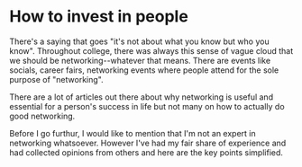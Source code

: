 # How to invest in people

There's a saying that goes "it's not about what you know but who you know".  Throughout college, there was always this sense of vague cloud that we should be networking--whatever that means.  There are events like socials, career fairs, networking events where people attend for the sole purpose of "networking".

There are a lot of articles out there about why networking is useful and essential for a person's success in life but not many on how to actually do good networking.

Before I go furthur, I would like to mention that I'm not an expert in networking whatsoever.  However I've had my fair share of experience and had collected opinions from others and here are the key points simplified.


